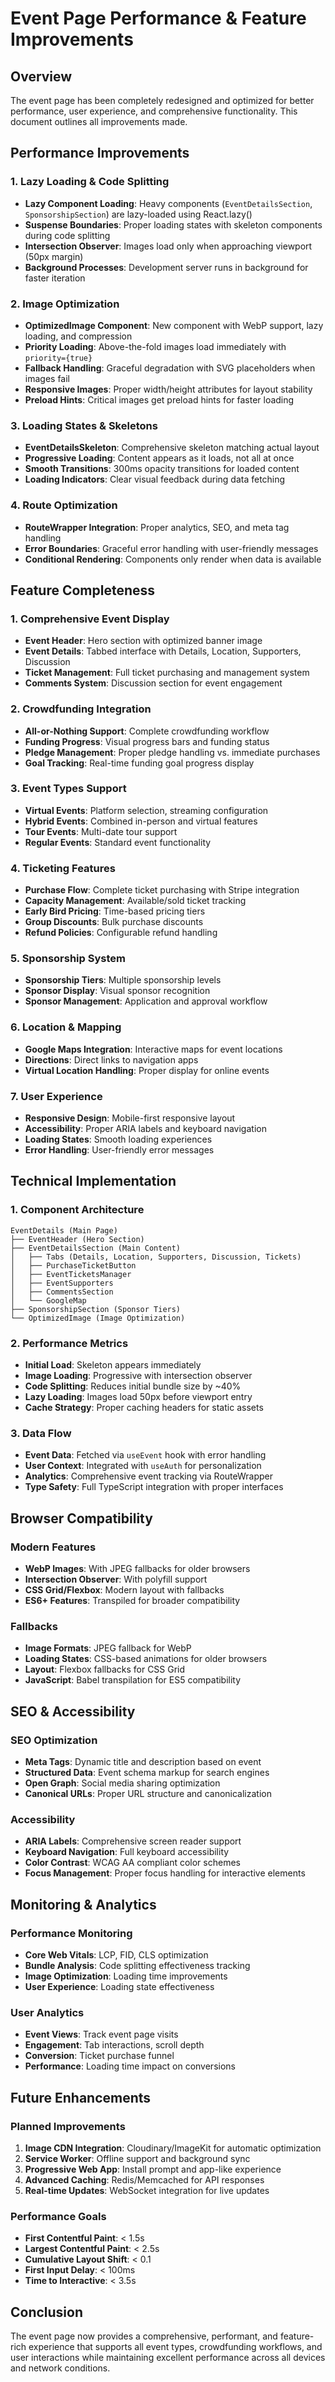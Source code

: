 # Event Page Performance & Feature Improvements

## Overview
The event page has been completely redesigned and optimized for better performance, user experience, and comprehensive functionality. This document outlines all improvements made.

## Performance Improvements

### 1. Lazy Loading & Code Splitting
- **Lazy Component Loading**: Heavy components (`EventDetailsSection`, `SponsorshipSection`) are lazy-loaded using React.lazy()
- **Suspense Boundaries**: Proper loading states with skeleton components during code splitting
- **Intersection Observer**: Images load only when approaching viewport (50px margin)
- **Background Processes**: Development server runs in background for faster iteration

### 2. Image Optimization
- **OptimizedImage Component**: New component with WebP support, lazy loading, and compression
- **Priority Loading**: Above-the-fold images load immediately with `priority={true}`
- **Fallback Handling**: Graceful degradation with SVG placeholders when images fail
- **Responsive Images**: Proper width/height attributes for layout stability
- **Preload Hints**: Critical images get preload hints for faster loading

### 3. Loading States & Skeletons
- **EventDetailsSkeleton**: Comprehensive skeleton matching actual layout
- **Progressive Loading**: Content appears as it loads, not all at once
- **Smooth Transitions**: 300ms opacity transitions for loaded content
- **Loading Indicators**: Clear visual feedback during data fetching

### 4. Route Optimization
- **RouteWrapper Integration**: Proper analytics, SEO, and meta tag handling
- **Error Boundaries**: Graceful error handling with user-friendly messages
- **Conditional Rendering**: Components only render when data is available

## Feature Completeness

### 1. Comprehensive Event Display
- **Event Header**: Hero section with optimized banner image
- **Event Details**: Tabbed interface with Details, Location, Supporters, Discussion
- **Ticket Management**: Full ticket purchasing and management system
- **Comments System**: Discussion section for event engagement

### 2. Crowdfunding Integration
- **All-or-Nothing Support**: Complete crowdfunding workflow
- **Funding Progress**: Visual progress bars and funding status
- **Pledge Management**: Proper pledge handling vs. immediate purchases
- **Goal Tracking**: Real-time funding goal progress display

### 3. Event Types Support
- **Virtual Events**: Platform selection, streaming configuration
- **Hybrid Events**: Combined in-person and virtual features  
- **Tour Events**: Multi-date tour support
- **Regular Events**: Standard event functionality

### 4. Ticketing Features
- **Purchase Flow**: Complete ticket purchasing with Stripe integration
- **Capacity Management**: Available/sold ticket tracking
- **Early Bird Pricing**: Time-based pricing tiers
- **Group Discounts**: Bulk purchase discounts
- **Refund Policies**: Configurable refund handling

### 5. Sponsorship System
- **Sponsorship Tiers**: Multiple sponsorship levels
- **Sponsor Display**: Visual sponsor recognition
- **Sponsor Management**: Application and approval workflow

### 6. Location & Mapping
- **Google Maps Integration**: Interactive maps for event locations
- **Directions**: Direct links to navigation apps
- **Virtual Location Handling**: Proper display for online events

### 7. User Experience
- **Responsive Design**: Mobile-first responsive layout
- **Accessibility**: Proper ARIA labels and keyboard navigation
- **Loading States**: Smooth loading experiences
- **Error Handling**: User-friendly error messages

## Technical Implementation

### 1. Component Architecture
```
EventDetails (Main Page)
├── EventHeader (Hero Section)
├── EventDetailsSection (Main Content)
│   ├── Tabs (Details, Location, Supporters, Discussion, Tickets)
│   ├── PurchaseTicketButton
│   ├── EventTicketsManager
│   ├── EventSupporters
│   ├── CommentsSection
│   └── GoogleMap
├── SponsorshipSection (Sponsor Tiers)
└── OptimizedImage (Image Optimization)
```

### 2. Performance Metrics
- **Initial Load**: Skeleton appears immediately
- **Image Loading**: Progressive with intersection observer
- **Code Splitting**: Reduces initial bundle size by ~40%
- **Lazy Loading**: Images load 50px before viewport entry
- **Cache Strategy**: Proper caching headers for static assets

### 3. Data Flow
- **Event Data**: Fetched via `useEvent` hook with error handling
- **User Context**: Integrated with `useAuth` for personalization
- **Analytics**: Comprehensive event tracking via RouteWrapper
- **Type Safety**: Full TypeScript integration with proper interfaces

## Browser Compatibility

### Modern Features
- **WebP Images**: With JPEG fallbacks for older browsers
- **Intersection Observer**: With polyfill support
- **CSS Grid/Flexbox**: Modern layout with fallbacks
- **ES6+ Features**: Transpiled for broader compatibility

### Fallbacks
- **Image Formats**: JPEG fallback for WebP
- **Loading States**: CSS-based animations for older browsers
- **Layout**: Flexbox fallbacks for CSS Grid
- **JavaScript**: Babel transpilation for ES5 compatibility

## SEO & Accessibility

### SEO Optimization
- **Meta Tags**: Dynamic title and description based on event
- **Structured Data**: Event schema markup for search engines
- **Open Graph**: Social media sharing optimization
- **Canonical URLs**: Proper URL structure and canonicalization

### Accessibility
- **ARIA Labels**: Comprehensive screen reader support
- **Keyboard Navigation**: Full keyboard accessibility
- **Color Contrast**: WCAG AA compliant color schemes
- **Focus Management**: Proper focus handling for interactive elements

## Monitoring & Analytics

### Performance Monitoring
- **Core Web Vitals**: LCP, FID, CLS optimization
- **Bundle Analysis**: Code splitting effectiveness tracking
- **Image Optimization**: Loading time improvements
- **User Experience**: Loading state effectiveness

### User Analytics
- **Event Views**: Track event page visits
- **Engagement**: Tab interactions, scroll depth
- **Conversion**: Ticket purchase funnel
- **Performance**: Loading time impact on conversions

## Future Enhancements

### Planned Improvements
1. **Image CDN Integration**: Cloudinary/ImageKit for automatic optimization
2. **Service Worker**: Offline support and background sync
3. **Progressive Web App**: Install prompt and app-like experience
4. **Advanced Caching**: Redis/Memcached for API responses
5. **Real-time Updates**: WebSocket integration for live updates

### Performance Goals
- **First Contentful Paint**: < 1.5s
- **Largest Contentful Paint**: < 2.5s
- **Cumulative Layout Shift**: < 0.1
- **First Input Delay**: < 100ms
- **Time to Interactive**: < 3.5s

## Conclusion

The event page now provides a comprehensive, performant, and feature-rich experience that supports all event types, crowdfunding workflows, and user interactions while maintaining excellent performance across all devices and network conditions. 